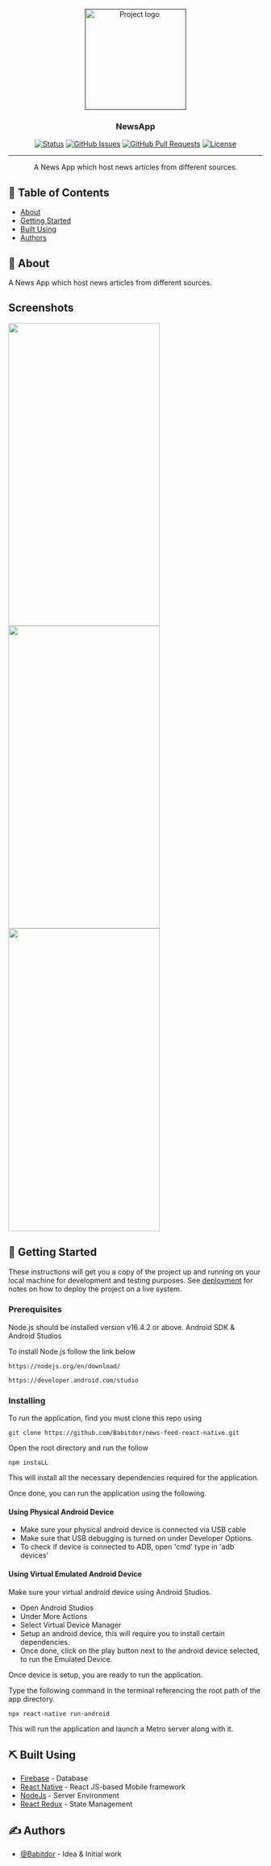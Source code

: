 <p align="center">
  <a href="" rel="noopener">
 <img width=200px height=200px src="https://user-images.githubusercontent.com/57758789/205992949-7481bf79-245d-439f-beaf-5d500372fcc5.png" alt="Project logo"></a>
</p>

<h3 align="center">NewsApp</h3>


<div align="center">

  [![Status](https://img.shields.io/badge/status-active-success.svg)]() 
  [![GitHub Issues](https://img.shields.io/github/issues/kylelobo/The-Documentation-Compendium.svg)](https://github.com/kylelobo/The-Documentation-Compendium/issues)
  [![GitHub Pull Requests](https://img.shields.io/github/issues-pr/kylelobo/The-Documentation-Compendium.svg)](https://github.com/kylelobo/The-Documentation-Compendium/pulls)
  [![License](https://img.shields.io/badge/license-MIT-blue.svg)](/LICENSE)

</div>

---

<p align="center"> A News App which host news articles from different sources. 
    <br> 
</p>


## 📝 Table of Contents
- [About](#about)
- [Getting Started](#getting_started)
- [Built Using](#built_using)
- [Authors](#authors)

## 🧐 About <a name = "about"></a>
 A News App which host news articles from different sources. 

## Screenshots
<div style={{flex:1}}>
<img src="https://user-images.githubusercontent.com/57758789/205992391-c33b8d68-7084-47fd-8727-8967560b50d9.png" width="300" height="600" />
<img src="https://user-images.githubusercontent.com/57758789/205460805-bfe7076d-8bb0-4109-8c2b-2019481cd570.png" width="300" height="600" />
<img src="https://user-images.githubusercontent.com/57758789/205992402-72f03a49-ef74-40b5-8ee1-4e02983ffceb.png" width="300" height="600" />
</div>

## 🏁 Getting Started <a name = "getting_started"></a>
These instructions will get you a copy of the project up and running on your local machine for development and testing purposes. See [deployment](#deployment) for notes on how to deploy the project on a live system.

### Prerequisites
Node.js should be installed version v16.4.2 or above.
Android SDK & Android Studios

To install Node.js follow the link below
```
https://nodejs.org/en/download/

https://developer.android.com/studio
```

### Installing
To run the application, find you must clone this repo using 
```
git clone https://github.com/Babitdor/news-feed-react-native.git
```
Open the root directory and run the follow
```
npm instaLL
```
This will install all the necessary dependencies required for the application.

Once done, you can run the application using the following.

#### Using Physical Android Device
* Make sure your physical android device is connected via USB cable 
* Make sure that USB debugging is turned on under Developer Options.
* To check if device is connected to ADB, open 'cmd' type in 'adb devices'

#### Using Virtual Emulated Android Device
Make sure your virtual android device using Android Studios.
* Open Android Studios
* Under More Actions
* Select Virtual Device Manager
* Setup an android device, this will require you to install certain dependencies.
* Once done, click on the play button next to the android device selected, to run the Emulated Device.


Once device is setup, you are ready to run the application.

Type the following command in the terminal referencing the root path of the app directory.
```
npx react-native run-android
```
This will run the application and launch a Metro server along with it.

## ⛏️ Built Using <a name = "built_using"></a>
- [Firebase](https://firebase.google.com) - Database
- [React Native](https://reactnative.dev) - React JS-based Mobile framework
- [NodeJs](https://nodejs.org/en/) - Server Environment
- [React Redux](https://react-redux.js.org) - State Management

## ✍️ Authors <a name = "authors"></a>
- [@Babitdor](https://github.com/Babitdor) - Idea & Initial work
